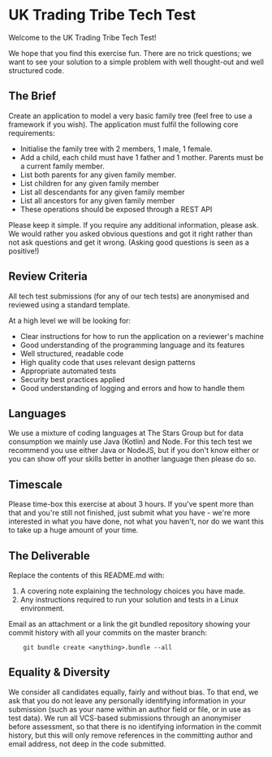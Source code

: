 # UK Trading Tribe Tech Test

Welcome to the UK Trading Tribe Tech Test!

We hope that you find this exercise fun. There are no trick questions; we want to see your solution to a simple problem with well thought-out and well structured code.

## The Brief

Create an application to model a very basic family tree (feel free to use a framework if you wish). The application must fulfil the following core requirements:

* Initialise the family tree with 2 members, 1 male, 1 female.
* Add a child, each child must have 1 father and 1 mother. Parents must be a current family member.
* List both parents for any given family member.
* List children for any given family member
* List all descendants for any given family member
* List all ancestors for any given family member
* These operations should be exposed through a REST API

Please keep it simple. If you require any additional information, please ask. We would rather you asked obvious questions and got it right rather than not ask questions and get it wrong. (Asking good questions is seen as a positive!)

## Review Criteria

All tech test submissions (for any of our tech tests) are anonymised and reviewed using a standard template.

At a high level we will be looking for:
* Clear instructions for how to run the application on a reviewer's machine
* Good understanding of the programming language and its features
* Well structured, readable code
* High quality code that uses relevant design patterns
* Appropriate automated tests
* Security best practices applied
* Good understanding of logging and errors and how to handle them

## Languages

We use a mixture of coding languages at The Stars Group but for data consumption we mainly use Java (Kotlin) and Node. For this tech test we recommend you use either Java or NodeJS, but if you don't know either or you can show off your skills better in another language then please do so.

## Timescale

Please time-box this exercise at about 3 hours. If you've spent more than that and you're still not finished, just submit what you have - we're more interested in what you have done, not what you haven't, nor do we want this to take up a huge amount of your time.

## The Deliverable

Replace the contents of this README.md with:

  1. A covering note explaining the technology choices you have made.
  1. Any instructions required to run your solution and tests in a Linux environment.

Email as an attachment or a link the git bundled repository showing your commit history with all your commits on the master branch:

        git bundle create <anything>.bundle --all

## Equality & Diversity

We consider all candidates equally, fairly and without bias.  To that end, we ask that you do not leave any personally identifying information in your submission (such as your name within an author field or file, or in use as test data).  We run all VCS-based submissions through an anonymiser before assessment, so that there is no identifying information in the commit history, but this will only remove references in the committing author and email address, not deep in the code submitted.
